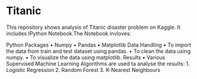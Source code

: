 # Titanic
This repository shows analysis of Titanic disaster problem on Kaggle. It includes IPython Notebook.The Notebook invloves:

Python Packages
    • Numpy
    • Pandas
    • Matplotlib
Data Handling
    • To import the data from train and test dataset using pandas.
    • To clean the data using numpy.
    • To visualize the data using matplotlib.
Results
    • Various Supervised Machine Learning Algorithms are used ta analyse the results:
    1. Logistic Regression
    2. Random Forest
    3. K-Nearest Neighbours
